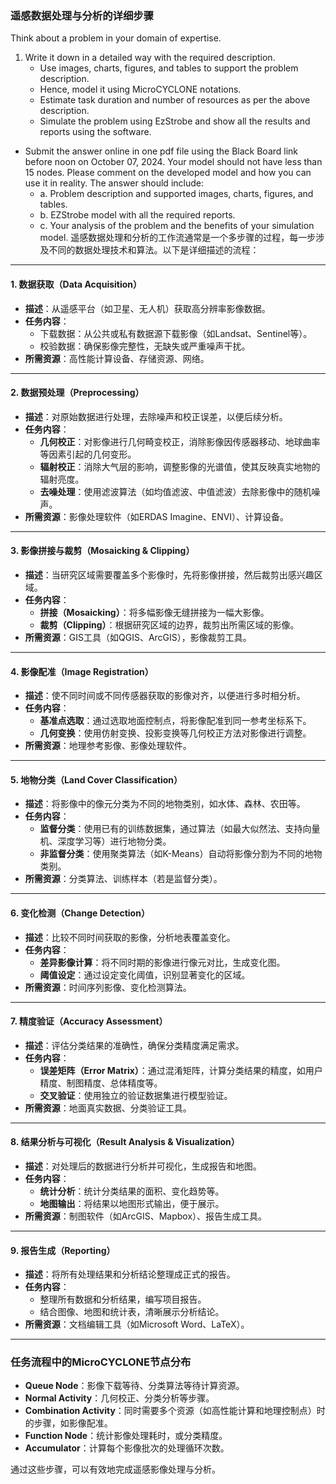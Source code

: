 ### 遥感数据处理与分析的详细步骤
Think about a problem in your domain of expertise. 

1. Write it down in a detailed way  with  the  required  description.  
    - Use images, charts,  figures, and  tables to  support the problem description. 
    - Hence, model it using MicroCYCLONE notations.  
    - Estimate  task  duration  and  number  of  resources  as  per  the  above  description. 
    - Simulate the problem using EzStrobe and show all the results and reports using the software. 

- Submit the answer online in one pdf file using the Black Board link before noon on October 07, 2024. Your model should not have less than 15 nodes. Please comment on the developed model and how you can use it in reality. The answer should include: 
  - a. Problem description and supported images, charts, figures, and tables. 
  - b. EZStrobe model with all the required reports. 
  - c. Your analysis of the problem and the benefits of your simulation model.
遥感数据处理和分析的工作流通常是一个多步骤的过程，每一步涉及不同的数据处理技术和算法。以下是详细描述的流程：

---

#### **1. 数据获取（Data Acquisition）**
   - **描述**：从遥感平台（如卫星、无人机）获取高分辨率影像数据。
   - **任务内容**：
     - 下载数据：从公共或私有数据源下载影像（如Landsat、Sentinel等）。
     - 校验数据：确保影像完整性，无缺失或严重噪声干扰。
   - **所需资源**：高性能计算设备、存储资源、网络。

---

#### **2. 数据预处理（Preprocessing）**
   - **描述**：对原始数据进行处理，去除噪声和校正误差，以便后续分析。
   - **任务内容**：
     - **几何校正**：对影像进行几何畸变校正，消除影像因传感器移动、地球曲率等因素引起的几何变形。
     - **辐射校正**：消除大气层的影响，调整影像的光谱值，使其反映真实地物的辐射亮度。
     - **去噪处理**：使用滤波算法（如均值滤波、中值滤波）去除影像中的随机噪声。
   - **所需资源**：影像处理软件（如ERDAS Imagine、ENVI）、计算设备。

---

#### **3. 影像拼接与裁剪（Mosaicking & Clipping）**
   - **描述**：当研究区域需要覆盖多个影像时，先将影像拼接，然后裁剪出感兴趣区域。
   - **任务内容**：
     - **拼接（Mosaicking）**：将多幅影像无缝拼接为一幅大影像。
     - **裁剪（Clipping）**：根据研究区域的边界，裁剪出所需区域的影像。
   - **所需资源**：GIS工具（如QGIS、ArcGIS），影像裁剪工具。

---

#### **4. 影像配准（Image Registration）**
   - **描述**：使不同时间或不同传感器获取的影像对齐，以便进行多时相分析。
   - **任务内容**：
     - **基准点选取**：通过选取地面控制点，将影像配准到同一参考坐标系下。
     - **几何变换**：使用仿射变换、投影变换等几何校正方法对影像进行调整。
   - **所需资源**：地理参考影像、影像处理软件。

---

#### **5. 地物分类（Land Cover Classification）**
   - **描述**：将影像中的像元分类为不同的地物类别，如水体、森林、农田等。
   - **任务内容**：
     - **监督分类**：使用已有的训练数据集，通过算法（如最大似然法、支持向量机、深度学习等）进行地物分类。
     - **非监督分类**：使用聚类算法（如K-Means）自动将影像分割为不同的地物类别。
   - **所需资源**：分类算法、训练样本（若是监督分类）。

---

#### **6. 变化检测（Change Detection）**
   - **描述**：比较不同时间获取的影像，分析地表覆盖变化。
   - **任务内容**：
     - **差异影像计算**：将不同时期的影像进行像元对比，生成变化图。
     - **阈值设定**：通过设定变化阈值，识别显著变化的区域。
   - **所需资源**：时间序列影像、变化检测算法。

---

#### **7. 精度验证（Accuracy Assessment）**
   - **描述**：评估分类结果的准确性，确保分类精度满足需求。
   - **任务内容**：
     - **误差矩阵（Error Matrix）**：通过混淆矩阵，计算分类结果的精度，如用户精度、制图精度、总体精度等。
     - **交叉验证**：使用独立的验证数据集进行模型验证。
   - **所需资源**：地面真实数据、分类验证工具。

---

#### **8. 结果分析与可视化（Result Analysis & Visualization）**
   - **描述**：对处理后的数据进行分析并可视化，生成报告和地图。
   - **任务内容**：
     - **统计分析**：统计分类结果的面积、变化趋势等。
     - **地图输出**：将结果以地图形式输出，便于展示。
   - **所需资源**：制图软件（如ArcGIS、Mapbox）、报告生成工具。

---

#### **9. 报告生成（Reporting）**
   - **描述**：将所有处理结果和分析结论整理成正式的报告。
   - **任务内容**：
     - 整理所有数据和分析结果，编写项目报告。
     - 结合图像、地图和统计表，清晰展示分析结论。
   - **所需资源**：文档编辑工具（如Microsoft Word、LaTeX）。

---

### 任务流程中的MicroCYCLONE节点分布
- **Queue Node**：影像下载等待、分类算法等待计算资源。
- **Normal Activity**：几何校正、分类分析等步骤。
- **Combination Activity**：同时需要多个资源（如高性能计算和地理控制点）时的步骤，如影像配准。
- **Function Node**：统计影像处理耗时，或分类精度。
- **Accumulator**：计算每个影像批次的处理循环次数。

通过这些步骤，可以有效地完成遥感影像处理与分析。